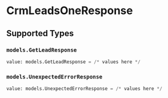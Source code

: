 # CrmLeadsOneResponse


## Supported Types

### `models.GetLeadResponse`

```python
value: models.GetLeadResponse = /* values here */
```

### `models.UnexpectedErrorResponse`

```python
value: models.UnexpectedErrorResponse = /* values here */
```

